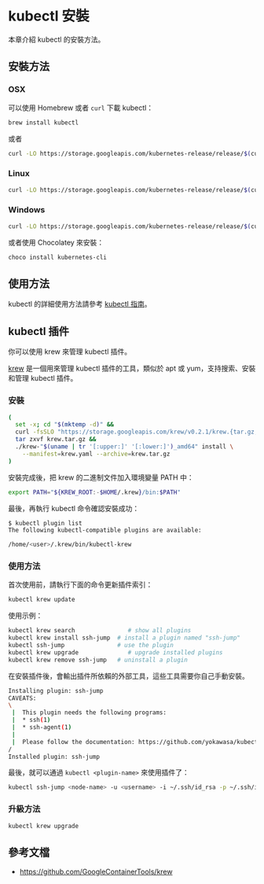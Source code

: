# kubectl 安裝

本章介紹 kubectl 的安裝方法。

## 安裝方法

### OSX

可以使用 Homebrew 或者 `curl` 下載 kubectl：

```sh
brew install kubectl
```

或者

```sh
curl -LO https://storage.googleapis.com/kubernetes-release/release/$(curl -s https://storage.googleapis.com/kubernetes-release/release/stable.txt)/bin/darwin/amd64/kubectl
```

### Linux

```sh
curl -LO https://storage.googleapis.com/kubernetes-release/release/$(curl -s https://storage.googleapis.com/kubernetes-release/release/stable.txt)/bin/linux/amd64/kubectl
```

### Windows

```sh
curl -LO https://storage.googleapis.com/kubernetes-release/release/$(curl -s https://storage.googleapis.com/kubernetes-release/release/stable.txt)/bin/windows/amd64/kubectl.exe
```

或者使用 Chocolatey 來安裝：

```sh
choco install kubernetes-cli
```

## 使用方法

kubectl 的詳細使用方法請參考 [kubectl 指南](../components/kubectl.md)。

## kubectl 插件

你可以使用 krew 來管理 kubectl 插件。

[krew](https://github.com/GoogleContainerTools/krew) 是一個用來管理 kubectl 插件的工具，類似於 apt 或 yum，支持搜索、安裝和管理 kubectl 插件。

### 安裝

```sh
(
  set -x; cd "$(mktemp -d)" &&
  curl -fsSLO "https://storage.googleapis.com/krew/v0.2.1/krew.{tar.gz,yaml}" &&
  tar zxvf krew.tar.gz &&
  ./krew-"$(uname | tr '[:upper:]' '[:lower:]')_amd64" install \
    --manifest=krew.yaml --archive=krew.tar.gz
)
```

安裝完成後，把 krew 的二進制文件加入環境變量 PATH 中：

```sh
export PATH="${KREW_ROOT:-$HOME/.krew}/bin:$PATH"
```

最後，再執行 kubectl 命令確認安裝成功：

```sh
$ kubectl plugin list
The following kubectl-compatible plugins are available:

/home/<user>/.krew/bin/kubectl-krew
```

### 使用方法

首次使用前，請執行下面的命令更新插件索引：

```sh
kubectl krew update
```

使用示例：

```sh
kubectl krew search               # show all plugins
kubectl krew install ssh-jump  # install a plugin named "ssh-jump"
kubectl ssh-jump               # use the plugin
kubectl krew upgrade              # upgrade installed plugins
kubectl krew remove ssh-jump   # uninstall a plugin
```

在安裝插件後，會輸出插件所依賴的外部工具，這些工具需要你自己手動安裝。

```sh
Installing plugin: ssh-jump
CAVEATS:
\
 |  This plugin needs the following programs:
 |  * ssh(1)
 |  * ssh-agent(1)
 |
 |  Please follow the documentation: https://github.com/yokawasa/kubectl-plugin-ssh-jump
/
Installed plugin: ssh-jump
```

最後，就可以通過 `kubectl <plugin-name>` 來使用插件了：

```sh
kubectl ssh-jump <node-name> -u <username> -i ~/.ssh/id_rsa -p ~/.ssh/id_rsa.pub
```

### 升級方法

```sh
kubectl krew upgrade
```

## 參考文檔

- <https://github.com/GoogleContainerTools/krew>